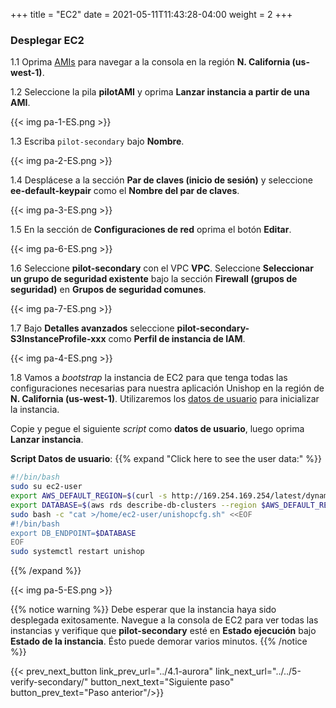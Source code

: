 +++
title = "EC2"
date =  2021-05-11T11:43:28-04:00
weight = 2
+++

### Desplegar EC2 

1.1 Oprima [AMIs](https://us-west-1.console.aws.amazon.com/ec2/v2/home?region=us-west-1#Images:visibility=owned-by-me) para navegar a la consola en la región **N. California (us-west-1)**.

1.2 Seleccione la pila **pilotAMI** y oprima **Lanzar instancia a partir de una AMI**.

{{< img pa-1-ES.png >}}

1.3 Escriba `pilot-secondary` bajo **Nombre**.

{{< img pa-2-ES.png >}}

1.4 Desplácese a la sección **Par de claves (inicio de sesión)** y seleccione **ee-default-keypair** como el **Nombre del par de claves**.

{{< img pa-3-ES.png >}}

1.5 En la sección de **Configuraciones de red** oprima el botón **Editar**.

{{< img pa-6-ES.png >}}

1.6 Seleccione **pilot-secondary** con el VPC **VPC**. Seleccione **Seleccionar un grupo de seguridad existente** bajo la sección **Firewall (grupos de seguridad)** en **Grupos de seguridad comunes**.

{{< img pa-7-ES.png >}}

1.7 Bajo **Detalles avanzados** seleccione **pilot-secondary-S3InstanceProfile-xxx** como **Perfil de instancia de IAM**.

{{< img pa-4-ES.png >}}

1.8 Vamos a _bootstrap_ la instancia de EC2 para que tenga todas las configuraciones necesarias para nuestra aplicación Unishop en la región de **N. California (us-west-1)**. Utilizaremos los [datos de usuario](https://docs.aws.amazon.com/es_es/AWSEC2/latest/UserGuide/user-data.html) para inicializar la instancia.

Copie y pegue el siguiente _script_ como **datos de usuario**, luego oprima **Lanzar instancia**.

**Script Datos de usuario**:
{{% expand "Click here to see the user data:" %}}

```bash
#!/bin/bash     
sudo su ec2-user                        
export AWS_DEFAULT_REGION=$(curl -s http://169.254.169.254/latest/dynamic/instance-identity/document | python -c "import json,sys; print json.loads(sys.stdin.read())['region']")
export DATABASE=$(aws rds describe-db-clusters --region $AWS_DEFAULT_REGION --db-cluster-identifier pilot-secondary --query 'DBClusters[*].[Endpoint]' --output text)
sudo bash -c "cat >/home/ec2-user/unishopcfg.sh" <<EOF
#!/bin/bash
export DB_ENDPOINT=$DATABASE
EOF
sudo systemctl restart unishop
```
{{% /expand %}}

{{< img pa-5-ES.png >}}

{{% notice warning %}}
Debe esperar que la instancia haya sido desplegada exitosamente. Navegue a la consola de EC2 para ver todas las instancias y  verifique que **pilot-secondary** esté en **Estado ejecución** bajo **Estado de la instancia**. Ésto puede demorar varios minutos. 
{{% /notice %}}


{{< prev_next_button link_prev_url="../4.1-aurora" link_next_url="../../5-verify-secondary/"  button_next_text="Siguiente paso" button_prev_text="Paso anterior"/>}}

